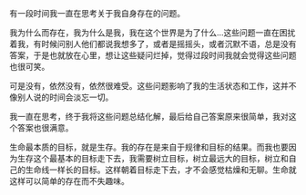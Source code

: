 有一段时间我一直在思考关于我自身存在的问题。

我为什么而存在，我为什么是我，我在这个世界是为了什么...这些问题一直在困扰着我，有时候问别人他们都说我想多了，或者是摇摇头，或者沉默不语，总是没有答案，于是也就放在心里，想让这些疑问烂掉，觉得过段时间我就会觉得这些问题也很可笑。

可是没有，依然没有，依然很难受。这些问题影响了我的生活状态和工作，这并不像别人说的时间会淡忘一切。

我一直在思考，终于我将这些问题总结化解，最后给自己答案原来很简单，我对这个答案也很满意。

生命最本质的目标，就是生存。我的存在是来自于规律和目标的结果。而我也要因为生存这个最基本的目标走下去，我需要树立目标，树立最远大的目标，树立和自己的生命线一样长的目标。这样朝着目标走下去，才不会感觉枯燥和无聊。生命就这样可以简单的存在而不失趣味。

